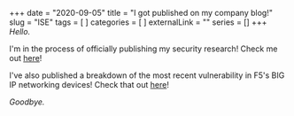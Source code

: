 +++
date = "2020-09-05"
title = "I got published on my company blog!"
slug = "ISE"
tags = [
]
categories = [
]
externalLink = ""
series = []
+++
*Hello.*

I'm in the process of officially publishing my security research! Check me out [here](https://blog.securityevaluators.com/getting-started-with-mobile-application-hacking-part-1-the-barrier-to-entry-ab23e87b287c)!

I've also published a breakdown of the most recent vulnerability in F5's BIG IP networking devices! Check that out [here](https://blog.securityevaluators.com/critical-vulnerability-in-f5s-big-ip-cve-2020-5902-f6083b850c5c)!

*Goodbye.*
